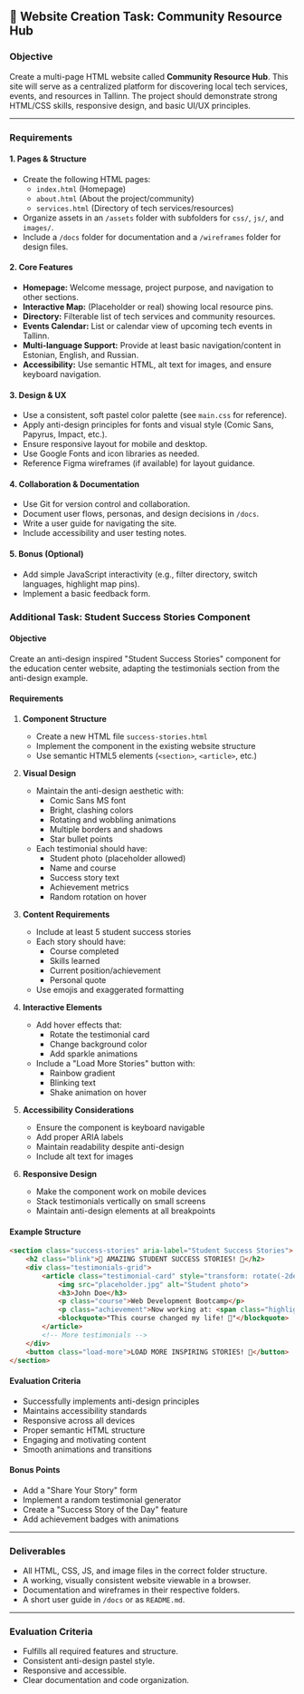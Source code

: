 ## 📝 Website Creation Task: Community Resource Hub

### **Objective**
Create a multi-page HTML website called **Community Resource Hub**. This site will serve as a centralized platform for discovering local tech services, events, and resources in Tallinn. The project should demonstrate strong HTML/CSS skills, responsive design, and basic UI/UX principles.

---

### **Requirements**

#### **1. Pages & Structure**
- Create the following HTML pages:
  - `index.html` (Homepage)
  - `about.html` (About the project/community)
  - `services.html` (Directory of tech services/resources)
- Organize assets in an `/assets` folder with subfolders for `css/`, `js/`, and `images/`.
- Include a `/docs` folder for documentation and a `/wireframes` folder for design files.

#### **2. Core Features**
- **Homepage:** Welcome message, project purpose, and navigation to other sections.
- **Interactive Map:** (Placeholder or real) showing local resource pins.
- **Directory:** Filterable list of tech services and community resources.
- **Events Calendar:** List or calendar view of upcoming tech events in Tallinn.
- **Multi-language Support:** Provide at least basic navigation/content in Estonian, English, and Russian.
- **Accessibility:** Use semantic HTML, alt text for images, and ensure keyboard navigation.

#### **3. Design & UX**
- Use a consistent, soft pastel color palette (see `main.css` for reference).
- Apply anti-design principles for fonts and visual style (Comic Sans, Papyrus, Impact, etc.).
- Ensure responsive layout for mobile and desktop.
- Use Google Fonts and icon libraries as needed.
- Reference Figma wireframes (if available) for layout guidance.

#### **4. Collaboration & Documentation**
- Use Git for version control and collaboration.
- Document user flows, personas, and design decisions in `/docs`.
- Write a user guide for navigating the site.
- Include accessibility and user testing notes.

#### **5. Bonus (Optional)**
- Add simple JavaScript interactivity (e.g., filter directory, switch languages, highlight map pins).
- Implement a basic feedback form.

### **Additional Task: Student Success Stories Component**

#### **Objective**
Create an anti-design inspired "Student Success Stories" component for the education center website, adapting the testimonials section from the anti-design example.

#### **Requirements**

1. **Component Structure**
   - Create a new HTML file `success-stories.html`
   - Implement the component in the existing website structure
   - Use semantic HTML5 elements (`<section>`, `<article>`, etc.)

2. **Visual Design**
   - Maintain the anti-design aesthetic with:
     - Comic Sans MS font
     - Bright, clashing colors
     - Rotating and wobbling animations
     - Multiple borders and shadows
     - Star bullet points
   - Each testimonial should have:
     - Student photo (placeholder allowed)
     - Name and course
     - Success story text
     - Achievement metrics
     - Random rotation on hover

3. **Content Requirements**
   - Include at least 5 student success stories
   - Each story should have:
     - Course completed
     - Skills learned
     - Current position/achievement
     - Personal quote
   - Use emojis and exaggerated formatting

4. **Interactive Elements**
   - Add hover effects that:
     - Rotate the testimonial card
     - Change background color
     - Add sparkle animations
   - Include a "Load More Stories" button with:
     - Rainbow gradient
     - Blinking text
     - Shake animation on hover

5. **Accessibility Considerations**
   - Ensure the component is keyboard navigable
   - Add proper ARIA labels
   - Maintain readability despite anti-design
   - Include alt text for images

6. **Responsive Design**
   - Make the component work on mobile devices
   - Stack testimonials vertically on small screens
   - Maintain anti-design elements at all breakpoints

#### **Example Structure**
```html
<section class="success-stories" aria-label="Student Success Stories">
    <h2 class="blink">🌟 AMAZING STUDENT SUCCESS STORIES! 🌟</h2>
    <div class="testimonials-grid">
        <article class="testimonial-card" style="transform: rotate(-2deg)">
            <img src="placeholder.jpg" alt="Student photo">
            <h3>John Doe</h3>
            <p class="course">Web Development Bootcamp</p>
            <p class="achievement">Now working at: <span class="highlight">Google</span></p>
            <blockquote>"This course changed my life! 💪"</blockquote>
        </article>
        <!-- More testimonials -->
    </div>
    <button class="load-more">LOAD MORE INSPIRING STORIES! 🚀</button>
</section>
```

#### **Evaluation Criteria**
- Successfully implements anti-design principles
- Maintains accessibility standards
- Responsive across all devices
- Proper semantic HTML structure
- Engaging and motivating content
- Smooth animations and transitions

#### **Bonus Points**
- Add a "Share Your Story" form
- Implement a random testimonial generator
- Create a "Success Story of the Day" feature
- Add achievement badges with animations

---

### **Deliverables**
- All HTML, CSS, JS, and image files in the correct folder structure.
- A working, visually consistent website viewable in a browser.
- Documentation and wireframes in their respective folders.
- A short user guide in `/docs` or as `README.md`.

---

### **Evaluation Criteria**
- Fulfills all required features and structure.
- Consistent anti-design pastel style.
- Responsive and accessible.
- Clear documentation and code organization.

